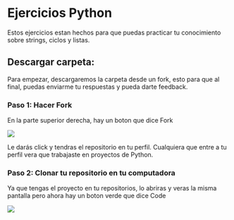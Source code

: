 # Ejercicios Python

Estos ejercicios estan hechos para que puedas practicar tu conocimiento sobre strings, ciclos y listas.

## Descargar carpeta:

Para empezar, descargaremos la carpeta desde un fork, esto para que al final, puedas enviarme tu respuestas y pueda darte feedback.

### Paso 1: Hacer Fork

En la parte superior derecha, hay un boton que dice Fork 

![](https://sammyk.s3.amazonaws.com/blog/images/2014-05-28/fork.png)

Le darás click y tendras el repositorio en tu perfil. Cualquiera que entre a tu perfil vera que trabajaste en proyectos de Python.

### Paso 2: Clonar tu repositorio en tu computadora

Ya que tengas el proyecto en tu repositorios, lo abriras y veras la misma pantalla pero ahora hay un boton verde que dice Code

![](https://www.freecodecamp.org/espanol/news/content/images/2020/12/clone.jpg)
